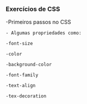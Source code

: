 ### Exercícios de CSS

-Primeiros passos no CSS

    - Algumas propriedades como:

    -font-size

    -color

    -background-color

    -font-family

    -text-align

    -tex-decoration
    
